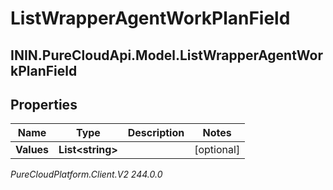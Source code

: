 # ListWrapperAgentWorkPlanField

## ININ.PureCloudApi.Model.ListWrapperAgentWorkPlanField

## Properties

|Name | Type | Description | Notes|
|------------ | ------------- | ------------- | -------------|
| **Values** | **List&lt;string&gt;** |  | [optional] |



_PureCloudPlatform.Client.V2 244.0.0_
